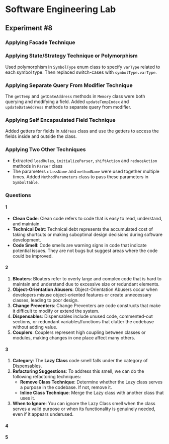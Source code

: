 # Software Engineering Lab

## Experiment #8

### Applying Facade Technique

### Applying State/Strategy Technique or Polymorphism

Used polymorphism in `SymbolType` enum class to specify `varType` related to each symbol type.
Then replaced switch-cases with `symbolType.varType`.

### Applying Separate Query From Modifier Technique

The `getTemp` and `getDateAddress` methods in `Memory` class were both querying and modifying a field.
Added `updateTempIndex` and `updateDataAddress` methods to separate query from modifier.

### Applying Self Encapsulated Field Technique

Added getters for fields in `Address` class and use the getters to access the fields inside and outside the class.

### Applying Two Other Techniques

- Extracted `loadRules`, `initializeParser`, `shiftAction` and `reduceAction` methods in `Parser` class
- The parameters `className` and `methodName` were used together multiple times. Added `MethodParameters` class to pass these parameters in `SymbolTable`.

### Questions

#### 1

- **Clean Code**: Clean code refers to code that is easy to read, understand, and maintain.
- **Technical Debt**: Technical debt represents the accumulated cost of taking shortcuts or making suboptimal design decisions during software development.
- **Code Smell**: Code smells are warning signs in code that indicate potential issues. They are not bugs but suggest areas where the code could be improved.

#### 2

1. **Bloaters**: Bloaters refer to overly large and complex code that is hard to maintain and understand due to excessive size or redundant elements.
2. **Object-Orientation Abusers**: Object-Orientation Abusers occur when developers misuse object-oriented features or create unnecessary classes, leading to poor design.
3. **Change Preventers**: Change Preventers are code constructs that make it difficult to modify or extend the system.
4. **Dispensables**: Dispensables include unused code, commented-out sections, or redundant variables/functions that clutter the codebase without adding value.
5. **Couplers**: Couplers represent high coupling between classes or modules, making changes in one place affect many others.

#### 3

1. **Category**: The **Lazy Class** code smell falls under the category of Dispensables.
2. **Refactoring Suggestions**: To address this smell, we can do the following refactoring techniques:
   - **Remove Class Technique**: Determine whether the Lazy class serves a purpose in the codebase. If not, remove it.
   - **Inline Class Technique**: Merge the Lazy class with another class that uses it.
3. **When to Ignore**: You can ignore the Lazy Class smell when the class serves a valid purpose or when its functionality is genuinely needed, even if it appears underused.

#### 4  

#### 5
